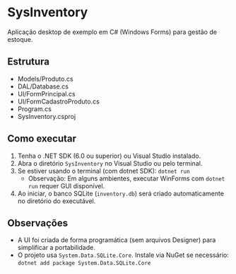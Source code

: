 # SysInventory

Aplicação desktop de exemplo em C# (Windows Forms) para gestão de estoque.

## Estrutura
- Models/Produto.cs
- DAL/Database.cs
- UI/FormPrincipal.cs
- UI/FormCadastroProduto.cs
- Program.cs
- SysInventory.csproj

## Como executar
1. Tenha o .NET SDK (6.0 ou superior) ou Visual Studio instalado.
2. Abra o diretório `SysInventory` no Visual Studio ou pelo terminal.
3. Se estiver usando o terminal (com dotnet SDK): `dotnet run`
   - Observação: Em alguns ambientes, executar WinForms com `dotnet run` requer GUI disponível.
4. Ao iniciar, o banco SQLite (`inventory.db`) será criado automaticamente no diretório do executável.

## Observações
- A UI foi criada de forma programática (sem arquivos Designer) para simplificar a portabilidade.
- O projeto usa `System.Data.SQLite.Core`. Instale via NuGet se necessário:
  `dotnet add package System.Data.SQLite.Core`
